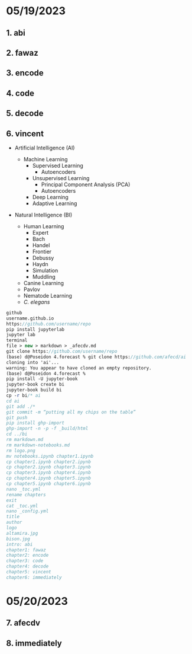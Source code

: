 
# 05/19/2023

## 1. abi

## 2. fawaz

## 3. encode

## 4. code

## 5. decode

## 6. vincent

- Artificial Intelligence (AI)
  - Machine Learning
    - Supervised Learning
      - Autoencoders
    - Unsupervised Learning
      - Principal Component Analysis (PCA)
      - Autoencoders
    - Deep Learning
    - Adaptive Learning

- Natural Intelligence (BI)
  - Human Learning
    - Expert
     - Bach
     - Handel
    - Frontier
     - Debussy
     - Haydn
    - Simulation
    - Muddling
  - Canine Learning
   - Pavlov
  - Nematode Learning
   - *C. elegans*

```stata
github
username.github.io
https://github.com/username/repo
pip install jupyterlab
jupyter lab
terminal
file > new > markdown > _afecdv.md
git clone https://github.com/username/repo
(base) d@Poseidon 4.forecast % git clone https://github.com/afecd/ai
cloning into 'ai'...
warning: You appear to have cloned an empty repository.
(base) d@Poseidon 4.forecast % 
pip install -U jupyter-book
jupyter-book create bi
jupyter-book build bi
cp -r bi/* ai
cd ai 
git add ./*
git commit -m “putting all my chips on the table”
git push
pip install ghp-import 
ghp-import -n -p -f _build/html
cd ../bi
rm markdown.md
rm markdown-notebooks.md
rm logo.png
mv notebooks.ipynb chapter1.ipynb
cp chapter1.ipynb chapter2.ipynb
cp chapter2.ipynb chapter3.ipynb
cp chapter3.ipynb chapter4.ipynb
cp chapter4.ipynb chapter5.ipynb
cp chapter5.ipynb chapter6.ipynb
nano _toc.yml
rename chapters
exit
cat _toc.yml
nano _config.yml
title
author
logo
altamira.jpg
bison.jpg
intro: abi
chapter1: fawaz
chapter2: encode
chapter3: code
chapter4: decode
chapter5: vincent
chapter6: immediately
```

# 05/20/2023

## 7. afecdv 

## 8. immediately